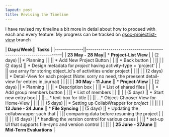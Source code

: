 ```yaml
---
layout: post
title: Revising the Timeline
---
```


I have revised my timeline a bit more in detial about how to proceed with each and every feature.
My progress can be tracked on [gsoc-projectlist-view](https://github.com/sugarlabs/sugar/compare/master...AbrahmAB:gsoc-projectlist-view) branch

| **Days/Week**|| **Tasks**                                                        |
|--------------||------------------------------------------------------------------|
| **23 May - 28 May**||       * **Project-List View**                              | 
|    (2 days)  || * Planning |
|              || * Add New Project Button |
|              || * Back button   |
|              ||                                                                  |
|    (2 days)  || * Design metadata for *project* having activity-type = 'project' |
|              ||    use array for storing object_id's of activities under project |
|              ||                                                                  |
|    (2 days)  || * Detail-View for each project (Note: sorry no need, the preesent detail-view for entries in journal)                              |
|              ||                                                                  |
| **30 May - 11 June** || * **Project-View** |
|   (2 days)   || * Planning |
|              || * Description box |
|              || * List of shared files |
|              || * Add group members button |
|              || * List of members |
|              ||                                        |
|   (5 days)   || * Start new entry box |
|              || ...* text-box for title |
|              || ...* Object-Chooser View for Home-View |
|              ||                                        |
|   (5 days)   || * Setting up CollabWrapper for *project* |
|              ||                                          |
| **13 June - 24 June** || * **File Syncing** |
|   (5 days)   || * Updating the collabwrapper such that |
|              || comparing data before resuming the project |
|              ||                                             |
|   (6 days)   || * handling the version control for various cases |
|              || * set-up UI that supports file-sync and version control |
|              ||                          |
| **25 June - 27June** || **Mid-Term Evaluations** |
 

